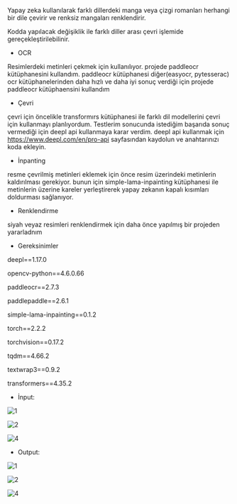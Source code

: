 Yapay zeka kullanılarak farklı dillerdeki manga veya çizgi romanları herhangi bir dile çevirir ve renksiz mangaları renklendirir. 

Kodda yapılacak değişiklik ile farklı diller arası çevri işlemide gereçekleştirilebilinir.

* OCR

Resimlerdeki metinleri çekmek için kullanılıyor. projede paddleocr kütüphanesini kullandım.
paddleocr kütüphanesi diğer(easyocr, pytesserac) ocr kütüphanelerinden daha hızlı ve daha iyi sonuç verdiği için projede paddleocr kütüphaensini kullandım

* Çevri 

çevri için öncelikle transformırs kütüphanesi ile farklı dil modellerini çevri için kullanmayı planlıyordum. Testlerim sonucunda istediğim başarıda sonuç vermediği için deepl api kullanmaya karar verdim. 
deepl api kullanmak için  https://www.deepl.com/en/pro-api sayfasından kaydolun ve anahtarınızı koda ekleyin.

* İnpanting

resme çevrilmiş metinleri eklemek için önce resim üzerindeki metinlerin kaldırılması gerekiyor. bunun için simple-lama-inpainting kütüphanesi ile metinlerin üzerine kareler yerleştirerek yapay zekanın kapalı kısımları doldurması sağlanıyor.

* Renklendirme

siyah veyaz resimleri renklendirmek için daha önce yapılmış bir projeden yararladnım



* Gereksinimler

deepl==1.17.0

opencv-python==4.6.0.66

paddleocr==2.7.3

paddlepaddle==2.6.1

simple-lama-inpainting==0.1.2

torch==2.2.2

torchvision==0.17.2

tqdm==4.66.2

textwrap3==0.9.2 

transformers==4.35.2



* İnput:

![1](https://github.com/koesan/manga_cizgi_roman_ceviri/assets/96130124/f729cc10-4a13-465b-9327-e766f5776625)

![2](https://github.com/koesan/manga_cizgi_roman_ceviri/assets/96130124/bf31bd33-5af8-4563-9d94-67ad22351ef3)

![4](https://github.com/koesan/manga_cizgi_roman_ceviri/assets/96130124/5cd9b5a3-41b3-4ecf-ac2a-5254c6dfb949)




* Output:

![1](https://github.com/koesan/manga_cizgi_roman_ceviri/assets/96130124/4ec53fd6-b182-4668-b7ab-3440b8e4446e)

![2](https://github.com/koesan/manga_cizgi_roman_ceviri/assets/96130124/4e4d36d3-37de-4bce-8d4b-1642b899db09)

![4](https://github.com/koesan/manga_cizgi_roman_ceviri/assets/96130124/3d9e217d-27a4-4af6-a915-15ed7c2fb7e6)
